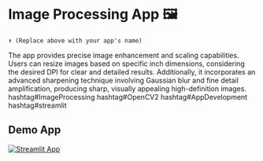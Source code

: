 # Image Processing App 🖼️
```
⬆️ (Replace above with your app's name)
```

The app provides precise image enhancement and scaling capabilities. Users can resize images based on specific inch dimensions, considering the desired DPI for clear and detailed results. Additionally, it incorporates an advanced sharpening technique involving Gaussian blur and fine detail amplification, producing sharp, visually appealing high-definition images. hashtag#ImageProcessing hashtag#OpenCV2 hashtag#AppDevelopment hashtag#streamlit

## Demo App

[![Streamlit App](https://static.streamlit.io/badges/streamlit_badge_black_white.svg)](https://krs-imageprocessing.streamlit.app/)

